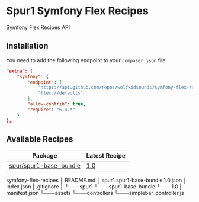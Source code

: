 # Spur1 Symfony Flex Recipes

Symfony Flex Recipes API

## Installation

You need to add the following endpoint to your `composer.json` file:

```json
"extra": {
    "symfony": {
        "endpoint": [
            "https://api.github.com/repos/wolfkidsounds/symfony-flex-recipes/contents/index.json",
            "flex://defaults"
        ],
        "allow-contrib": true,
        "require": "6.4.*"
    }
},
```

## Available Recipes

| Package | Latest Recipe |
| --- | --- |
| [spur/spur1-base-bundle](https://github.com/wolfkidsounds/spur1-base-bundle) | [1.0](spur1/spur1-base-bundle/1.0) |


symfony-flex-recipes
│   README.md
│   spur1.spur1-base-bundle.1.0.json
│   index.json
|   .gitignore
│
└───spur1
    └───spur1-base-bundle
        └───1.0
            |   manifest.json
            └───assets
                └───controllers
                    └───simplebar_controller.js